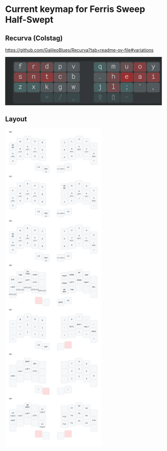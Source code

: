 # Current keymap for Ferris Sweep Half-Swept

## Recurva (Colstag)
https://github.com/GalileoBlues/Recurva?tab=readme-ov-file#variations

![alt text](https://github.com/aodh66/qmk-sweep/blob/main/images/Recurva.png?raw=true)

## Layout

![alt text](https://github.com/aodh66/qmk-sweep/blob/main/images/my_keymap.svg?raw=true)